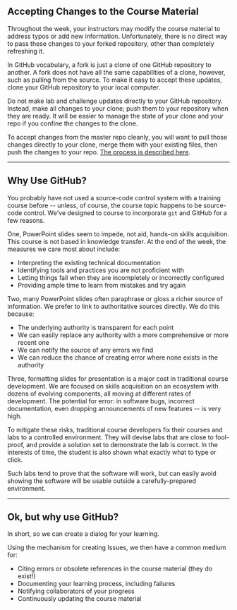 ## Accepting Changes to the Course Material

Throughout the week, your instructors may modify the course material
to address typos or add new information. Unfortunately, there is
no direct way to pass these changes to your forked repository, other
than completely refreshing it.

In GitHub vocabulary, a fork is just a clone of one GitHub repository
to another. A fork does not have all the same capabilities of a
clone, however, such as pulling from the source. To make it easy to
accept these updates, clone your GitHub repository to your local computer.

Do not make lab and challenge updates directly to your GitHub
repository. Instead, make all changes to your clone; push them to
your repository when they are ready. It will be easier to manage
the state of your clone and your repo if you confine the changes
to the clone.

To accept changes from the master repo cleanly, you will want to
pull those changes directly to your clone, merge them with your
existing files, then push the changes to your repo. [The process
is described here](https://help.github.com/articles/syncing-a-fork/).

---

## Why Use GitHub?

You probably have not used a source-code control system with a
training course before -- unless, of course, the course topic happens
to be source-code control. We've designed to course to incorporate
`git` and GitHub for a few reasons.

One, PowerPoint slides seem to impede, not aid, hands-on skills acquisition. This
course is not based in knowledge transfer. At the end of the week, the measures
we care most about include:
* Interpreting the existing technical documentation
* Identifying tools and practices you are not proficient with
* Letting things fail when they are incompletely or incorrectly configured
* Providing ample time to learn from mistakes and try again

Two, many PowerPoint slides often paraphrase or gloss a richer
source of information.  We prefer to link to authoritative sources
directly.  We do this because:
* The underlying authority is transparent for each point
* We can easily replace any authority with a more comprehensive or more recent one
* We can notify the source of any errors we find
* We can reduce the chance of creating error where none exists in the authority

Three, formatting slides for presentation is a major cost in
traditional course development. We are focused on skills acquisition
on an ecosystem with dozens of evolving components, all moving at
different rates of development. The potential for error: in software
bugs, incorrect documentation, even dropping announcements of new
features -- is very high.

To mitigate these risks, traditional course developers fix their
courses and labs to a controlled environment. They will devise labs
that are close to fool-proof, and provide a solution set
to demonstrate the lab is correct. In the interests of time, 
the student is also shown what exactly what to type or click.

Such labs tend to prove that the software will work,
but can easily avoid showing the software will be usable outside
a carefully-prepared environment.

---

## Ok, but why use GitHub?

In short, so we can create a dialog for your learning.

Using the mechanism for creating Issues, we then have a common medium for:
* Citing errors or obsolete references in the course material (they do exist!)
* Documenting your learning process, including failures 
* Notifying collaborators of your progress 
* Continuously updating the course material


